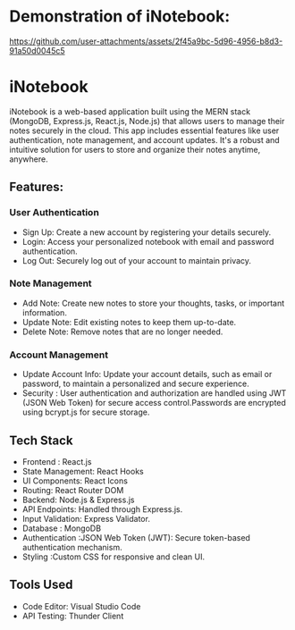 # Demonstration of iNotebook:

https://github.com/user-attachments/assets/2f45a9bc-5d96-4956-b8d3-91a50d0045c5



# iNotebook
iNotebook is a web-based application built using the MERN stack (MongoDB, Express.js, React.js, Node.js) that allows users to manage their notes securely in the cloud. This app includes essential features like user authentication, note management, and account updates. It's a robust and intuitive solution for users to store and organize their notes anytime, anywhere.

## Features:

### User Authentication
* Sign Up: Create a new account by registering your details securely.
* Login: Access your personalized notebook with email and password authentication.
* Log Out: Securely log out of your account to maintain privacy.

### Note Management
* Add Note: Create new notes to store your thoughts, tasks, or important information.
* Update Note: Edit existing notes to keep them up-to-date.
* Delete Note: Remove notes that are no longer needed.

### Account Management
* Update Account Info: Update your account details, such as email or password, to maintain a personalized and secure experience.
* Security : User authentication and authorization are handled using JWT (JSON Web Token) for secure access control.Passwords are encrypted using bcrypt.js for secure storage.

## Tech Stack
* Frontend : React.js
* State Management: React Hooks
* UI Components: React Icons
* Routing: React Router DOM
* Backend: Node.js & Express.js
* API Endpoints: Handled through Express.js.
* Input Validation: Express Validator.
* Database : MongoDB
* Authentication :JSON Web Token (JWT): Secure token-based authentication mechanism.
* Styling :Custom CSS for responsive and clean UI.

## Tools Used
* Code Editor: Visual Studio Code
* API Testing: Thunder Client
